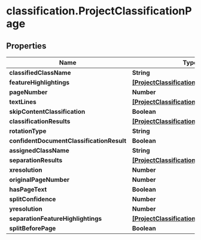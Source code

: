 # classification.ProjectClassificationPage

## Properties
Name | Type | Description | Notes
------------ | ------------- | ------------- | -------------
**classifiedClassName** | **String** | classifiedClassName | [optional] 
**featureHighlightings** | [**[ProjectClassificationClassifierFeature]**](ProjectClassificationClassifierFeature.md) | featureHighlightings | [optional] 
**pageNumber** | **Number** | Page number | [optional] 
**textLines** | [**[ProjectClassificationTextLine]**](ProjectClassificationTextLine.md) | textLines | [optional] 
**skipContentClassification** | **Boolean** | skipContentClassification | [optional] 
**classificationResults** | [**[ProjectClassificationResult]**](ProjectClassificationResult.md) | A list of classification results | [optional] 
**rotationType** | **String** | rotationType | [optional] 
**confidentDocumentClassificationResult** | **Boolean** | confidentDocumentClassificationResult | [optional] 
**assignedClassName** | **String** | assignedClassName | [optional] 
**separationResults** | [**[ProjectClassificationResult]**](ProjectClassificationResult.md) | separationResults | [optional] 
**xresolution** | **Number** |  | [optional] 
**originalPageNumber** | **Number** | originalPageNumber | [optional] 
**hasPageText** | **Boolean** | hasPageText | [optional] 
**splitConfidence** | **Number** | splitConfidence | [optional] 
**yresolution** | **Number** |  | [optional] 
**separationFeatureHighlightings** | [**[ProjectClassificationClassifierFeature]**](ProjectClassificationClassifierFeature.md) | separationFeatureHighlightings | [optional] 
**splitBeforePage** | **Boolean** | splitBeforePage | [optional] 


